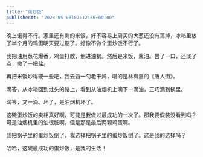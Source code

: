 ```yaml
---
title: "蛋炒饭"
publishedAt: "2023-05-08T07:12:56+00:00"
---
```


晚上饿得不行。家里还有剩的米饭，好不容易上周买的大葱还没有蔫掉，冰箱里放了半个月的鸡蛋明天要过期了。好像不做个蛋炒饭不行了。

我把油用葱花爆香，鸡蛋打散，倒进油锅。然后是米饭，酱油。尝了一口，还淡了点，撒了一把盐。

再把米饭炒得硬一些吧，我去舀一勺老干妈，唱的是林宥嘉的《唐人街》。

滴答，从冰箱回到灶头的路上，看到从油烟机上滴下一滴油，正巧滴到锅里。

滴答，又一滴。坏了，是油烟机坏了。

这碗蛋炒饭的卖相真好啊，可能是我做过最成功的一次了。那我要假装没看到吗？可是油烟机里的油很脏啊，但是那是最后两颗鸡蛋啊。

我把锅子里的蛋炒饭倒了，我选择把锅子里的蛋炒饭倒了。这是我的选择吗？

哈哈，这碗最成功的蛋炒饭，是我的生活！

